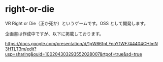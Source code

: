 # right-or-die

VR Right or Die（正か死か）というゲームです。OSS として開発します。

企画書は作成中ですが、以下に掲載しております。

https://docs.google.com/presentation/d/1gW66fpLFnoY1WF744404CHImN3HTLT3m/edit?usp=sharing&ouid=100204303293552028007&rtpof=true&sd=true
